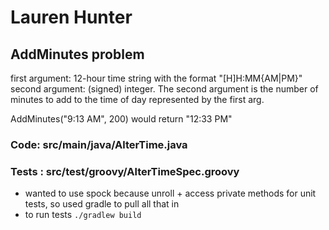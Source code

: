 # Lauren Hunter
## AddMinutes problem
   first argument: 12-hour time string with the format "[H]H:MM{AM|PM}"
   second argument: (signed) integer. The second argument is the number of
                    minutes to add to the time of day represented by the first arg.

   AddMinutes("9:13 AM", 200) would return "12:33 PM"
   
### Code: src/main/java/AlterTime.java
### Tests : src/test/groovy/AlterTimeSpec.groovy
* wanted to use spock because unroll + access private methods for unit tests,
so used gradle to pull all that in
* to run tests `./gradlew build`
